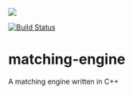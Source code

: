 <a href="https://travis-ci.org/Vladec/matching-engine"><img src="https://travis-ci.org/Vladec/matching-engine.svg?branch=master"></a>

[![Build Status](https://drone.io/github.com/Vladec/matching-engine/status.png)](https://drone.io/github.com/Vladec/matching-engine/latest)

matching-engine
===============

A matching engine written in C++
